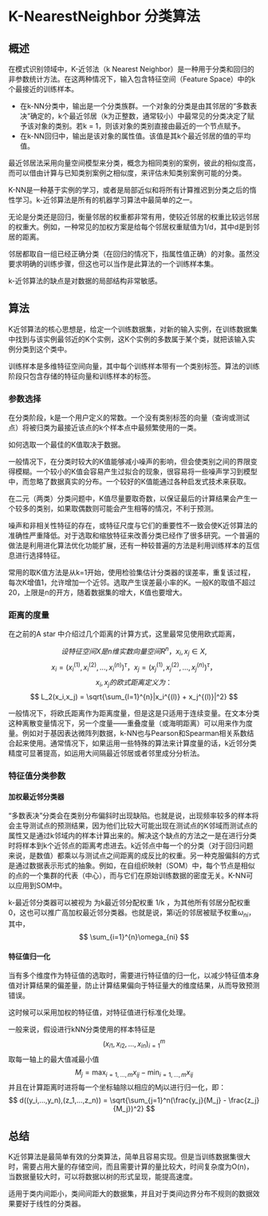 # K-NearestNeighbor 分类算法

## 概述

在模式识别领域中，K-近邻法（k Nearest Neighbor）是一种用于分类和回归的非参数统计方法。在这两种情况下，输入包含特征空间（Feature Space）中的k个最接近的训练样本。

- 在k-NN分类中，输出是一个分类族群。一个对象的分类是由其邻居的“多数表决”确定的，k个最近邻居（k为正整数，通常较小）中最常见的分类决定了赋予该对象的类别。若k = 1，则该对象的类别直接由最近的一个节点赋予。
- 在k-NN回归中，输出是该对象的属性值。该值是其k个最近邻居的值的平均值。

最近邻居法采用向量空间模型来分类，概念为相同类别的案例，彼此的相似度高，而可以借由计算与已知类别案例之相似度，来评估未知类别案例可能的分类。

K-NN是一种基于实例的学习，或者是局部近似和将所有计算推迟到分类之后的惰性学习。k-近邻算法是所有的机器学习算法中最简单的之一。

无论是分类还是回归，衡量邻居的权重都非常有用，使较近邻居的权重比较远邻居的权重大。例如，一种常见的加权方案是给每个邻居权重赋值为1/d，其中d是到邻居的距离。

邻居都取自一组已经正确分类（在回归的情况下，指属性值正确）的对象。虽然没要求明确的训练步骤，但这也可以当作是此算法的一个训练样本集。

k-近邻算法的缺点是对数据的局部结构非常敏感。

## 算法

K近邻算法的核心思想是，给定一个训练数据集，对新的输入实例，在训练数据集中找到与该实例最邻近的K个实例，这K个实例的多数属于某个类，就把该输入实例分类到这个类中。

训练样本是多维特征空间向量，其中每个训练样本带有一个类别标签。算法的训练阶段只包含存储的特征向量和训练样本的标签。

### 参数选择

在分类阶段，k是一个用户定义的常数。一个没有类别标签的向量（查询或测试点）将被归类为最接近该点的k个样本点中最频繁使用的一类。

如何选取一个最佳的K值取决于数据。

一般情况下，在分类时较大的K值能够减小噪声的影响，但会使类别之间的界限变得模糊。一个较小的K值会容易产生过拟合的现象，很容易将一些噪声学习到模型中，而忽略了数据真实的分布。一个较好的K值能通过各种启发式技术来获取。

在二元（两类）分类问题中，K值尽量要取奇数，以保证最后的计算结果会产生一个较多的类别，如果取偶数则可能会产生相等的情况，不利于预测。

噪声和非相关性特征的存在，或特征尺度与它们的重要性不一致会使K近邻算法的准确性严重降低。对于选取和缩放特征来改善分类已经作了很多研究。一个普遍的做法是利用进化算法优化功能扩展，还有一种较普遍的方法是利用训练样本的互信息进行选择特征。

常用的取K值方法是从k=1开始，使用检验集估计分类器的误差率，重复该过程，每次K增值1，允许增加一个近邻。选取产生误差最小率的K。一般K的取值不超过20，上限是n的开方，随着数据集的增大，K值也要增大。

### 距离的度量

在之前的A star 中介绍过几个距离的计算方式，这里最常见使用欧式距离，

$$
设特征空间X是n维实数向量空间R^n，x_i,x_j \in X,
$$
$$
x_i = (x_i^{(1)},x_i^{(2)},...,x_i^{(n)})^\tau，x_j = (x_j^{(1)},x_j^{(2)},...,x_j^{(n)})^\tau， 
$$
$$
x_i,x_j的欧式距离定义为：
$$
$$
L_2(x_i,x_j) = \sqrt{\sum_{l=1}^{n}|x_i^{(l)} + x_j^{(l)}|^2}
$$

一般情况下，将欧氏距离作为距离度量，但是这是只适用于连续变量。在文本分类这种离散变量情况下，另一个度量——重叠度量（或海明距离）可以用来作为度量。例如对于基因表达微阵列数据，k-NN也与Pearson和Spearman相关系数结合起来使用。通常情况下，如果运用一些特殊的算法来计算度量的话，k近邻分类精度可显著提高，如运用大间隔最近邻居或者邻里成分分析法。

### 特征值分类参数

#### 加权最近邻分类器

“多数表决”分类会在类别分布偏斜时出现缺陷。也就是说，出现频率较多的样本将会主导测试点的预测结果，因为他们比较大可能出现在测试点的K邻域而测试点的属性又是通过k邻域内的样本计算出来的。解决这个缺点的方法之一是在进行分类时将样本到k个近邻点的距离考虑进去。k近邻点中每一个的分类（对于回归问题来说，是数值）都乘以与测试点之间距离的成反比的权重。另一种克服偏斜的方式是通过数据表示形式的抽象。例如，在自组织映射（SOM）中，每个节点是相似的点的一个集群的代表（中心），而与它们在原始训练数据的密度无关。K-NN可以应用到SOM中。

k-最近邻分类器可以被视为 为k最近邻分配权重 1/k ，为其他所有邻居分配权重 0，这也可以推广高加权最近邻分类器。也就是说，第i近的邻居被赋予权重$\omega_{ni}$，其中， 
$$
\sum_{i=1}^{n}\omega_{ni}
$$

#### 特征值归一化

当有多个维度作为特征值的选取时，需要进行特征值的归一化，以减少特征值本身值对计算结果的偏差量，防止计算结果偏向于特征量大的维度结果，从而导致预测错误。

这时候可以采用加权的特征值，对特征值进行标准化处理。

一般来说，假设进行kNN分类使用的样本特征是
$$
{(x_{i1},x_{i2},...,x_{in})_{i=1}^m}
$$
取每一轴上的最大值减最小值
$$
M_j = \max_{i=1,...,m}x_{ij} - \min_{i=1,...,m}x_{ij}
$$
并且在计算距离时进将每一个坐标轴除以相应的Mj以进行归一化，即：
$$
d((y_i,...,y_n),(z_1,...,z_n)) = \sqrt{\sum_{j=1}^n(\frac{y_j}{M_j} - \frac{z_j}{M_j})^2}
$$

## 总结

K近邻算法是最简单有效的分类算法，简单且容易实现。但是当训练数据集很大时，需要占用大量的存储空间，而且需要计算的量比较大，时间复杂度为O(n)，当数据量较大时，可以将数据以树的形式呈现，能提高速度。

适用于类内间距小，类间间距大的数据集，并且对于类间边界分布不规则的数据效果要好于线性的分类器。


